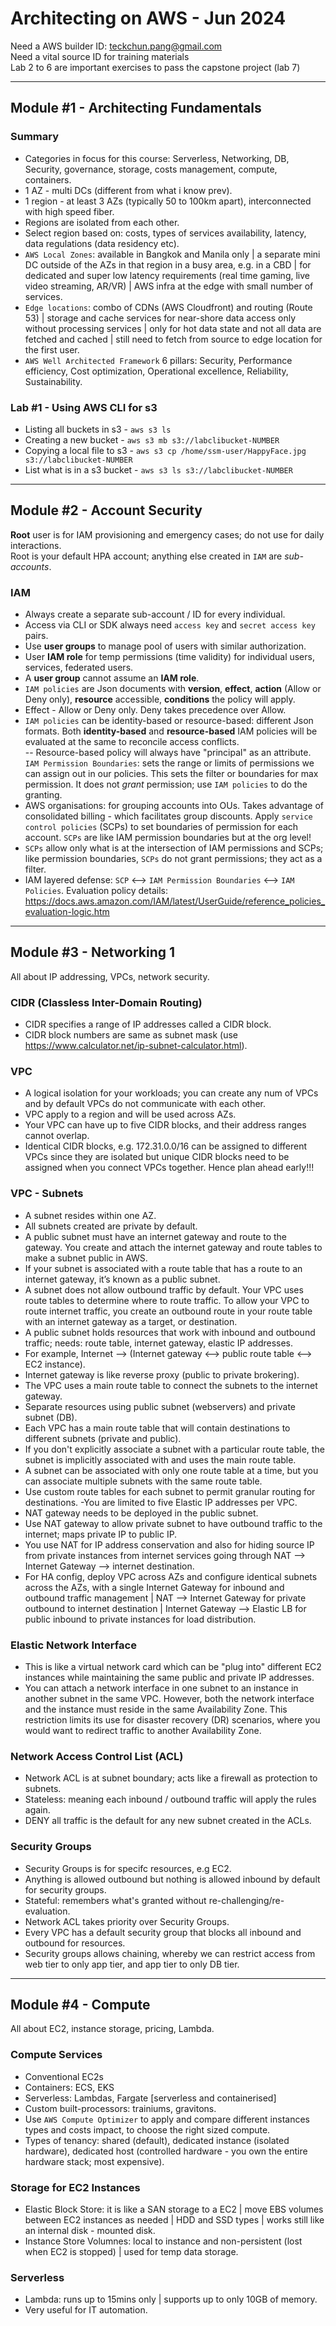 # Architecting on AWS - Jun 2024 #
Need a AWS builder ID: teckchun.pang@gmail.com  
Need a vital source ID for training materials  
Lab 2 to 6 are important exercises to pass the capstone project (lab 7)

---
## Module #1 - Architecting Fundamentals ##

### Summary ###
- Categories in focus for this course: Serverless, Networking, DB, Security, governance, storage, costs management, compute, containers.
- 1 AZ - multi DCs (different from what i know prev).
- 1 region - at least 3 AZs (typically 50 to 100km apart), interconnected with high speed fiber.
- Regions are isolated from each other.
- Select region based on: costs, types of services availability, latency, data regulations (data residency etc).
- `AWS Local Zones`: available in Bangkok and Manila only | a separate mini DC outside of the AZs in that region in a busy area, e.g. in a CBD | for dedicated and super low latency requirements (real time gaming, live video streaming, AR/VR) | AWS infra at the edge with small number of services.
- `Edge locations`: combo of CDNs (AWS Cloudfront) and routing (Route 53) | storage and cache services for near-shore data access only without processing services | only for hot data state and not all data are fetched and cached | still need to fetch from source to edge location for the first user.
- `AWS Well Architected Framework` 6 pillars: Security, Performance efficiency, Cost optimization, Operational excellence, Reliability, Sustainability.

### Lab #1 - Using AWS CLI for s3 ###
- Listing all buckets in s3 - `aws s3 ls`
- Creating a new bucket - `aws s3 mb s3://labclibucket-NUMBER`
- Copying a local file to s3 - `aws s3 cp /home/ssm-user/HappyFace.jpg s3://labclibucket-NUMBER`
- List what is in a s3 bucket - `aws s3 ls s3://labclibucket-NUMBER`
---

## Module #2 - Account Security ##
**Root** user is for IAM provisioning and emergency cases; do not use for daily interactions.  
Root is your default HPA account; anything else created in `IAM` are *sub-accounts*.

### IAM ###
- Always create a separate sub-account / ID for every individual.
- Access via CLI or SDK always need `access key` and `secret access key` pairs.
- Use **user groups** to manage pool of users with similar authorization.
- User **IAM role** for temp permissions (time validity) for individual users, services, federated users.
- A **user group** cannot assume an **IAM role**.
- `IAM policies` are Json documents with **version**, **effect**, **action** (Allow or Deny only), **resource** accessible, **conditions** the policy will apply.
- Effect - Allow or Deny only. Deny takes precedence over Allow.
- `IAM policies` can be identity-based or resource-based: different Json formats. Both **identity-based** and **resource-based** IAM policies will be evaluated at the same to reconcile access conflicts.  
-- Resource-based policy will always have "principal" as an attribute. `IAM Permission Boundaries`: sets the range or limits of permissions we can assign out in our policies. This sets the filter or boundaries for max permission. It does not *grant* permission; use `IAM policies` to do the granting.
- AWS organisations: for grouping accounts into OUs. Takes advantage of consolidated billing - which facilitates group discounts. Apply `service control policies` (SCPs) to set boundaries of permission for each account. `SCPs` are like IAM permission boundaries but at the org level!
- `SCPs` allow only what is at the intersection of IAM permissions and SCPs; like permission boundaries, `SCPs` do not grant permissions; they act as a filter.
- IAM layered defense: `SCP` <--> `IAM Permission Boundaries` <--> `IAM Policies`. Evaluation policy details: https://docs.aws.amazon.com/IAM/latest/UserGuide/reference_policies_evaluation-logic.htm
---

## Module #3 - Networking 1 ##
All about IP addressing, VPCs, network security.

### CIDR (Classless Inter-Domain Routing) ###
- CIDR specifies a range of IP addresses called a CIDR block.
- CIDR block numbers are same as subnet mask (use https://www.calculator.net/ip-subnet-calculator.html).

### VPC ###
- A logical isolation for your workloads; you can create any num of VPCs and by default VPCs do not communicate with each other.
- VPC apply to a region and will be used across AZs.
- Your VPC can have up to five CIDR blocks, and their address ranges cannot overlap.
- Identical CIDR blocks, e.g. 172.31.0.0/16 can be assigned to different VPCs since they are isolated but unique CIDR blocks need to be assigned when you connect VPCs together. Hence plan ahead early!!!

### VPC - Subnets ###
- A subnet resides within one AZ.
- All subnets created are private by default.
-  A public subnet must have an internet gateway and route to the gateway. You create and attach the internet gateway and route tables to make a subnet public in AWS.
-  If your subnet is associated with a route table that has a route to an internet gateway, it’s known as a public subnet.
- A subnet does not allow outbound traffic by default. Your VPC uses route tables to determine where to route traffic. To allow your VPC to route internet traffic, you create an outbound route in your route table with an internet gateway as a target, or destination.
- A public subnet holds resources that work with inbound and outbound traffic; needs: route table, internet gateway, elastic IP addresses.
- For example, Internet --> (Internet gateway <--> public route table <--> EC2 instance).
- Internet gateway is like reverse proxy (public to private brokering).
-  The VPC uses a main route table to connect the subnets to the internet gateway.
- Separate resources using public subnet (webservers) and private subnet (DB).
- Each VPC has a main route table that will contain destinations to different subnets (private and public).
- If you don't explicitly associate a subnet with a particular route table, the subnet is implicitly associated with and uses the main route table.
- A subnet can be associated with only one route table at a time, but you can associate multiple subnets with the same route table.
- Use custom route tables for each subnet to permit granular routing for destinations.
-You are limited to five Elastic IP addresses per VPC.
- NAT gateway needs to be deployed in the public subnet.
- Use NAT gateway to allow private subnet to have outbound traffic to the internet; maps private IP to public IP.
- You use NAT for IP address conservation and also for hiding source IP from private instances from internet services going through NAT --> Internet Gateway --> internet destination.
- For HA config, deploy VPC across AZs and configure identical subnets across the AZs, with a single Internet Gateway for inbound and outbound traffic management | NAT --> Internet Gateway for private outbound to internet destination | Internet Gateway --> Elastic LB for public inbound to private instances for load distribution.

### Elastic Network Interface ###
- This is like a virtual network card which can be "plug into" different EC2 instances while maintaining the same public and private IP addresses.
- You can attach a network interface in one subnet to an instance in another subnet in the same VPC. However, both the network interface and the instance must reside in the same Availability Zone. This restriction limits its use for disaster recovery (DR) scenarios, where you would want to redirect traffic to another Availability Zone.

### Network Access Control List (ACL) ###
- Network ACL is at subnet boundary; acts like a firewall as protection to subnets.
- Stateless: meaning each inbound / outbound traffic will apply the rules again.
- DENY all traffic is the default for any new subnet created in the ACLs.

### Security Groups ###
- Security Groups is for specifc resources, e.g EC2.
- Anything is allowed outbound but nothing is allowed inbound by default for security groups.
- Stateful: remembers what's granted without re-challenging/re-evaluation.
- Network ACL takes priority over Security Groups.
- Every VPC has a default security group that blocks all inbound and outbound for resources.
- Security groups allows chaining, whereby we can restrict access from web tier to only app tier, and app tier to only DB tier.
---

## Module #4 - Compute ##
All about EC2, instance storage, pricing, Lambda.

### Compute Services ###
- Conventional EC2s
- Containers: ECS, EKS
- Serverless: Lambdas, Fargate [serverless and containerised]
- Custom built-processors: trainiums, gravitons.
- Use `AWS Compute Optimizer` to apply and compare different instances types and costs impact, to choose the right sized compute.
- Types of tenancy: shared (default), dedicated instance (isolated hardware), dedicated host (controlled hardware - you own the entire hardware stack; most expensive).

### Storage for EC2 Instances ###
- Elastic Block Store: it is like a SAN storage to a EC2 | move EBS volumes between EC2 instances as needed | HDD and SSD types | works still like an internal disk - mounted disk.
- Instance Store Volumnes: local to instance and non-persistent (lost when EC2 is stopped) | used for temp data storage.

### Serverless ###
- Lambda: runs up to 15mins only | supports up to only 10GB of memory. 
- Very useful for IT automation.


